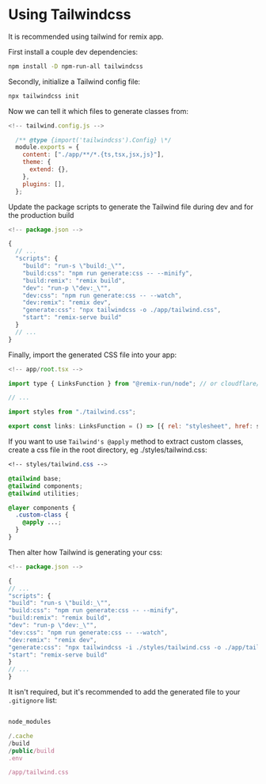 # Using Tailwindcss

It is recommended using tailwind for remix app.

First install a couple dev dependencies:

```bash
npm install -D npm-run-all tailwindcss
```

Secondly, initialize a Tailwind config file:

```bash
npx tailwindcss init
```

Now we can tell it which files to generate classes from:

```js
<!-- tailwind.config.js -->

  /** @type {import('tailwindcss').Config} \*/
  module.exports = {
    content: ["./app/**/*.{ts,tsx,jsx,js}"],
    theme: {
      extend: {},
    },
    plugins: [],
  };

```

Update the package scripts to generate the Tailwind file during dev and for the production build

```js
<!-- package.json -->

{
  // ...
  "scripts": {
    "build": "run-s \"build:_\"",
    "build:css": "npm run generate:css -- --minify",
    "build:remix": "remix build",
    "dev": "run-p \"dev:_\"",
    "dev:css": "npm run generate:css -- --watch",
    "dev:remix": "remix dev",
    "generate:css": "npx tailwindcss -o ./app/tailwind.css",
    "start": "remix-serve build"
  }
  // ...
}
```

Finally, import the generated CSS file into your app:

```js
<!-- app/root.tsx -->

import type { LinksFunction } from "@remix-run/node"; // or cloudflare/deno

// ...

import styles from "./tailwind.css";

export const links: LinksFunction = () => [{ rel: "stylesheet", href: styles }];
```

If you want to use `Tailwind's @apply` method to extract custom classes, create a css file in the root directory, eg ./styles/tailwind.css:

```css
<!-- styles/tailwind.css -->

@tailwind base;
@tailwind components;
@tailwind utilities;

@layer components {
  .custom-class {
    @apply ...;
  }
}
```

Then alter how Tailwind is generating your css:

```js
<!-- package.json -->

{
// ...
"scripts": {
"build": "run-s \"build:_\"",
"build:css": "npm run generate:css -- --minify",
"build:remix": "remix build",
"dev": "run-p \"dev:_\"",
"dev:css": "npm run generate:css -- --watch",
"dev:remix": "remix dev",
"generate:css": "npx tailwindcss -i ./styles/tailwind.css -o ./app/tailwind.css",
"start": "remix-serve build"
}
// ...
}
```

It isn't required, but it's recommended to add the generated file to your `.gitignore` list:

```js

node_modules

/.cache
/build
/public/build
.env

/app/tailwind.css
```
